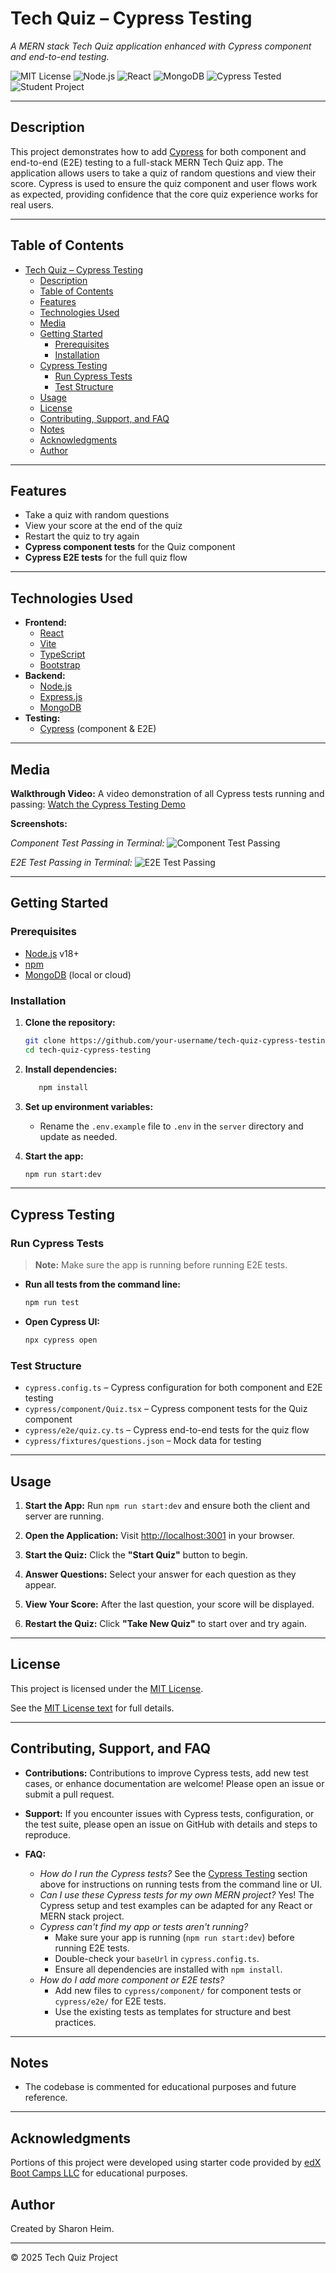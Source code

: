 # Tech Quiz – Cypress Testing

_A MERN stack Tech Quiz application enhanced with Cypress component and end-to-end testing._

![MIT License](https://img.shields.io/badge/license-MIT-green)
![Node.js](https://img.shields.io/badge/Node.js-18%2B-brightgreen)
![React](https://img.shields.io/badge/React-18+-blue)
![MongoDB](https://img.shields.io/badge/MongoDB-Database-green)
![Cypress Tested](https://img.shields.io/badge/Cypress-Tested-brightgreen?logo=cypress)
![Student Project](https://img.shields.io/badge/student_project-s_heim-yellow)

---

## Description

This project demonstrates how to add [Cypress](https://www.cypress.io/) for both component and end-to-end (E2E) testing to a full-stack MERN Tech Quiz app. The application allows users to take a quiz of random questions and view their score. Cypress is used to ensure the quiz component and user flows work as expected, providing confidence that the core quiz experience works for real users.

---

## Table of Contents

- [Tech Quiz – Cypress Testing](#tech-quiz--cypress-testing)
  - [Description](#description)
  - [Table of Contents](#table-of-contents)
  - [Features](#features)
  - [Technologies Used](#technologies-used)
  - [Media](#media)
  - [Getting Started](#getting-started)
    - [Prerequisites](#prerequisites)
    - [Installation](#installation)
  - [Cypress Testing](#cypress-testing)
    - [Run Cypress Tests](#run-cypress-tests)
    - [Test Structure](#test-structure)
  - [Usage](#usage)
  - [License](#license)
  - [Contributing, Support, and FAQ](#contributing-support-and-faq)
  - [Notes](#notes)
  - [Acknowledgments](#acknowledgments)
  - [Author](#author)

---

## Features

- Take a quiz with random questions
- View your score at the end of the quiz
- Restart the quiz to try again
- **Cypress component tests** for the Quiz component
- **Cypress E2E tests** for the full quiz flow

---

## Technologies Used

- **Frontend:**
  - [React](https://reactjs.org/)
  - [Vite](https://vitejs.dev/)
  - [TypeScript](https://www.typescriptlang.org/)
  - [Bootstrap](https://getbootstrap.com/)
- **Backend:**
  - [Node.js](https://nodejs.org/)
  - [Express.js](https://expressjs.com/)
  - [MongoDB](https://www.mongodb.com/)
- **Testing:**
  - [Cypress](https://www.cypress.io/) (component & E2E)

---

## Media

**Walkthrough Video:**
A video demonstration of all Cypress tests running and passing:
[Watch the Cypress Testing Demo](https://drive.google.com/file/d/19BKAONjr81Zsa4OhIS5E7it55misjYtz/view?usp=sharing)

**Screenshots:**

_Component Test Passing in Terminal:_
![Component Test Passing](client/src/assets/component-terminal-pass.png)

_E2E Test Passing in Terminal:_
![E2E Test Passing](client/src/assets/e2e-terminal-pass.png)

---

## Getting Started

### Prerequisites

- [Node.js](https://nodejs.org/) v18+
- [npm](https://www.npmjs.com/)
- [MongoDB](https://www.mongodb.com/) (local or cloud)

### Installation

1. **Clone the repository:**

    ```bash
    git clone https://github.com/your-username/tech-quiz-cypress-testing.git
    cd tech-quiz-cypress-testing
    ```

2. **Install dependencies:**

    ```bash
       npm install
    ```

3. **Set up environment variables:**

    - Rename the `.env.example` file to `.env` in the `server` directory and update as needed.

4. **Start the app:**

    ```bash
    npm run start:dev
    ```

---

## Cypress Testing

### Run Cypress Tests

> **Note:** Make sure the app is running before running E2E tests.

- **Run all tests from the command line:**

    ```bash
    npm run test
    ```

- **Open Cypress UI:**

    ```bash
    npx cypress open
    ```

### Test Structure

- `cypress.config.ts` – Cypress configuration for both component and E2E testing
- `cypress/component/Quiz.tsx` – Cypress component tests for the Quiz component
- `cypress/e2e/quiz.cy.ts` – Cypress end-to-end tests for the quiz flow
- `cypress/fixtures/questions.json` – Mock data for testing

---

## Usage

1. **Start the App:**
   Run `npm run start:dev` and ensure both the client and server are running.

2. **Open the Application:**
   Visit [http://localhost:3001](http://localhost:3001) in your browser.

3. **Start the Quiz:**
   Click the **"Start Quiz"** button to begin.

4. **Answer Questions:**
   Select your answer for each question as they appear.

5. **View Your Score:**
   After the last question, your score will be displayed.

6. **Restart the Quiz:**
   Click **"Take New Quiz"** to start over and try again.

---

## License

This project is licensed under the [MIT License](./LICENSE.txt).

See the [MIT License text](https://opensource.org/licenses/MIT) for full details.

---

## Contributing, Support, and FAQ

- **Contributions:**
    Contributions to improve Cypress tests, add new test cases, or enhance documentation are welcome! Please open an issue or submit a pull request.

- **Support:**
    If you encounter issues with Cypress tests, configuration, or the test suite, please open an issue on GitHub with details and steps to reproduce.

- **FAQ:**
  - _How do I run the Cypress tests?_
        See the [Cypress Testing](#cypress-testing) section above for instructions on running tests from the command line or UI.
  - _Can I use these Cypress tests for my own MERN project?_
        Yes! The Cypress setup and test examples can be adapted for any React or MERN stack project.
  - _Cypress can't find my app or tests aren't running?_
    - Make sure your app is running (`npm run start:dev`) before running E2E tests.
    - Double-check your `baseUrl` in `cypress.config.ts`.
    - Ensure all dependencies are installed with `npm install`.
  - _How do I add more component or E2E tests?_
    - Add new files to `cypress/component/` for component tests or `cypress/e2e/` for E2E tests.
    - Use the existing tests as templates for structure and best practices.

---

## Notes

- The codebase is commented for educational purposes and future reference.

---

## Acknowledgments

Portions of this project were developed using starter code provided by [edX Boot Camps LLC](https://bootcamp.edx.org/) for educational purposes.

## Author

Created by Sharon Heim.

---

© 2025 Tech Quiz Project
